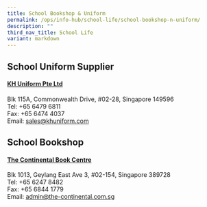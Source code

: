 ```yaml
---
title: School Bookshop & Uniform
permalink: /ops/info-hub/school-life/school-bookshop-n-uniform/
description: ""
third_nav_title: School Life
variant: markdown
---
```

## School Uniform Supplier
#### [KH Uniform Pte Ltd](https://www.khuniform.com/)
Blk 115A, Commonwealth Drive, #02-28, Singapore 149596 <br>
Tel: +65 6479 6811 <br>
Fax: +65 6474 4037 <br>
Email: [sales@khuniform.com](sales@khuniform.com)

## School Bookshop
#### [The Continental Book Centre](https://thecontinental.sg/)
Blk 1013, Geylang East Ave 3, #02-154, Singapore 389728 <br>
Tel: +65 6247 8482 <br>
Fax: +65 6844 1779 <br>
Email: [admin@the-continental.com.sg](mailto:admin@the-continental.com.sg)